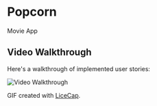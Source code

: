 # Popcorn
Movie App

## Video Walkthrough

Here's a walkthrough of implemented user stories:

<img src='Week 7 Assignment.gif' title='Video Walkthrough' width='' alt='Video Walkthrough' />

GIF created with [LiceCap](http://www.cockos.com/licecap/).
